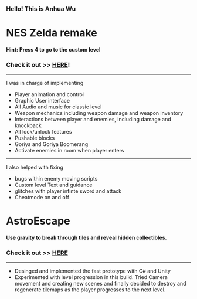 ### Hello! This is Anhua Wu
# NES Zelda remake
#### Hint: Press 4 to go to the custom level
### Check it out  >> [HERE](https://anhuaw.itch.io/zelda-remake)!
---
I was in charge of implementing
- Player animation and control
- Graphic User interface
- All Audio and music for classic level
- Weapon mechanics including weapon damage and weapon inventory
- Interactions between player and enemies, including damage and knockback
- All lock/unlock features
- Pushable blocks
- Goriya and Goriya Boomerang
- Activate enemies in room when player enters

---

I also helped with fixing 
- bugs within enemy moving scripts
- Custom level Text and guidance
- glitches with player infinte sword and attack
- Cheatmode on and off

# AstroEscape
#### Use gravity to break through tiles and reveal hidden collectibles.
### Check it out  >> [HERE](https://anhuaw.itch.io/astroescape-fast-prototype)
---
- Desinged and implemented the fast prototype with C# and Unity
- Experimented with level progression in this build. Tried Camera movement and creating new scenes and finally decided to destroy and regenerate tilemaps as the player progresses to the next level.
